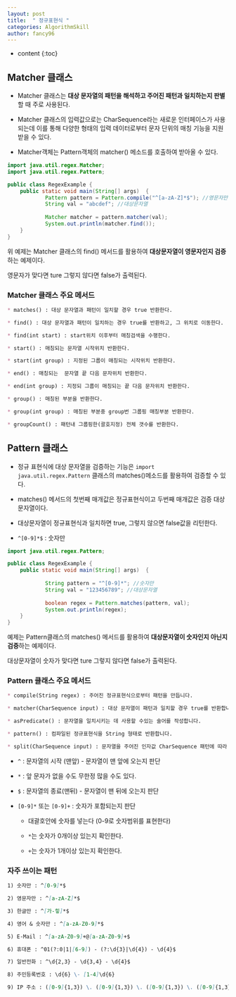 ```yaml
---
layout: post
title:  " 정규표현식 "
categories: AlgorithmSkill
author: fancy96
---
```

* content
{:toc}

## Matcher 클래스

* Matcher 클래스는 **대상 문자열의 패턴을 해석하고 주어진 패턴과 일치하는지 판별**할 때 주로 사용된다.

* Matcher 클래스의 입력값으로는 CharSequence라는 새로운 인터페이스가 사용되는데 이를 통해 다양한 형태의 입력 데이터로부터 문자 단위의 매칭 기능을 지원 받을 수 있다.

* Matcher객체는 Pattern객체의 matcher() 메소드를 호출하여 받아올 수 있다.

```java
import java.util.regex.Matcher;
import java.util.regex.Pattern;

public class RegexExample {
	public static void main(String[] args)  {
            Pattern pattern = Pattern.compile("^[a-zA-Z]*$"); //영문자만
            String val = "abcdef"; //대상문자열
	
            Matcher matcher = pattern.matcher(val);
            System.out.println(matcher.find());
	}
}
```

위 예제는 Matcher 클래스의 find() 메서드를 활용하여 **대상문자열이 영문자인지 검증**하는 예제이다.

영문자가 맞다면 ture 그렇지 않다면 false가 출력된다.


### Matcher 클래스 주요 메서드

```markdown
* matches() : 대상 문자열과 패턴이 일치할 경우 true 반환한다.

* find() : 대상 문자열과 패턴이 일치하는 경우 true를 반환하고, 그 위치로 이동한다.

* find(int start) : start위치 이후부터 매칭검색을 수행한다.

* start() : 매칭되는 문자열 시작위치 반환한다.

* start(int group) : 지정된 그룹이 매칭되는 시작위치 반환한다.

* end() : 매칭되는  문자열 끝 다음 문자위치 반환한다.

* end(int group) : 지정되 그룹이 매칭되는 끝 다음 문자위치 반환한다.

* group() : 매칭된 부분을 반환한다.

* group(int group) : 매칭된 부분중 group번 그룹핑 매칭부분 반환한다.

* groupCount() : 패턴내 그룹핑한(괄호지정) 전체 갯수를 반환한다.
```

## Pattern 클래스

* 정규 표현식에 대상 문자열을 검증하는 기능은 `import java.util.regex.Pattern` 클래스의 matches()메소드를 활용하여 검증할 수 있다.

* matches() 메서드의 첫번째 매개값은 정규표현식이고 두번째 매개값은 검증 대상 문자열이다.

* 대상문자열이 정규표현식과 일치하면 true, 그렇지 않으면 false값을 리턴한다.

* `^[0-9]*$`  : 숫자만

```java
import java.util.regex.Pattern;

public class RegexExample {
	public static void main(String[] args)  {
    
            String pattern = "^[0-9]*"; //숫자만
            String val = "123456789"; //대상문자열
        
            boolean regex = Pattern.matches(pattern, val);
            System.out.println(regex);
    }
}
```

예제는 Pattern클래스의 matches() 메서드를 활용하여 **대상문자열이 숫자인지 아닌지 검증**하는 예제이다.

대상문자열이 숫자가 맞다면 ture 그렇지 않다면 false가 출력된다.


### Pattern 클래스 주요 메서드

```markdown
* compile(String regex) : 주어진 정규표현식으로부터 패턴을 만듭니다.

* matcher(CharSequence input) : 대상 문자열이 패턴과 일치할 경우 true를 반환합니다.

* asPredicate() : 문자열을 일치시키는 데 사용할 수있는 술어를 작성합니다.

* pattern() : 컴파일된 정규표현식을 String 형태로 반환합니다.

* split(CharSequence input) : 문자열을 주어진 인자값 CharSequence 패턴에 따라 분리합니다.
```

* `^` : 문자열의 시작 (맨앞) - 문자열이 맨 앞에 오는지 판단

* `*` : 앞 문자가 없을 수도 무한정 많을 수도 있다.

* `$` : 문자열의 종료(맨뒤) - 문자열이 맨 뒤에 오는지 판단

* `[0-9]*` 또는 `[0-9]+` : 숫자가 포함되는지 판단

  * 대괄호안에 숫자를 넣는다 (0-9로 숫자범위를 표현한다)

  * `*`는 숫자가 0개이상 있는지 확인한다.

  * `+`는 숫자가 1개이상 있는지 확인한다.


### 자주 쓰이는 패턴

```markdown
1) 숫자만 : ^[0-9]*$

2) 영문자만 : ^[a-zA-Z]*$

3) 한글만 : ^[가-힣]*$

4) 영어 & 숫자만 : ^[a-zA-Z0-9]*$

5) E-Mail : ^[a-zA-Z0-9]+@[a-zA-Z0-9]+$

6) 휴대폰 : ^01(?:0|1|[6-9]) - (?:\d{3}|\d{4}) - \d{4}$

7) 일반전화 : ^\d{2,3} - \d{3,4} - \d{4}$

8) 주민등록번호 : \d{6} \- [1-4]\d{6}

9) IP 주소 : ([0-9]{1,3}) \. ([0-9]{1,3}) \. ([0-9]{1,3}) \. ([0-9]{1,3})
```